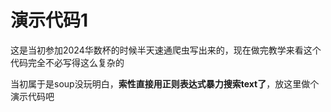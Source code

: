 # 演示代码1

这是当初参加2024华数杯的时候半天速通爬虫写出来的，现在做完教学来看这个代码完全不必写得这么复杂的

当初属于是soup没玩明白，**索性直接用正则表达式暴力搜索text了**，放这里做个演示代码吧